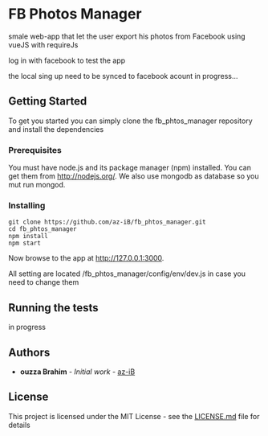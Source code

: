# FB Photos Manager

smale web-app that let the user export his photos from Facebook using vueJS with requireJs

log in with facebook to test the app

the local sing up need to be synced to facebook acount in progress...

## Getting Started

To get you started you can simply clone the fb_phtos_manager repository and install the dependencies

### Prerequisites

You must have node.js and its package manager (npm) installed. You can get them from http://nodejs.org/.
We also use mongodb as database so you mut run mongod.

### Installing

	git clone https://github.com/az-iB/fb_phtos_manager.git
	cd fb_phtos_manager
	npm install
	npm start

Now browse to the app at http://127.0.0.1:3000.

All setting are located /fb_phtos_manager/config/env/dev.js in case you need to change them

## Running the tests

in progress

## Authors

* **ouzza Brahim** - *Initial work* - [az-iB](https://github.com/az-iB)

## License

This project is licensed under the MIT License - see the [LICENSE.md](LICENSE.md) file for details
